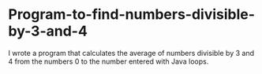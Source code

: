 # Program-to-find-numbers-divisible-by-3-and-4
I wrote a program that calculates the average of numbers divisible by 3 and 4 from the numbers 0 to the number entered with Java loops.
